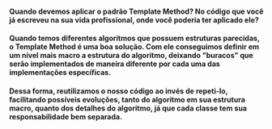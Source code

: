 #### Quando devemos aplicar o padrão Template Method? No código que você já escreveu na sua vida profissional, onde você poderia ter aplicado ele?
#### Quando temos diferentes algoritmos que possuem estruturas parecidas, o Template Method é uma boa solução. Com ele conseguimos definir em um nível mais macro a  estrutura do algoritmo, deixando "buracos" que serão implementados de maneira diferente por cada uma das implementações específicas.
#### Dessa forma, reutilizamos o nosso código ao invés de repeti-lo, facilitando possíveis evoluções, tanto do algoritmo em sua estrutura macro, quanto dos detalhes do algoritmo, já que cada classe tem sua responsabilidade bem separada.

